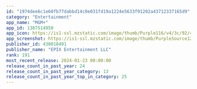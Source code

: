 ```yaml
---
id: "1974dee6c1e60fb77dabbd14c0e031fd19a1224e5633f91202a43712337165d9"
category: "Entertainment"
app_name: "MGM+"
app_id: 1387514950
app_icon: https://is1-ssl.mzstatic.com/image/thumb/Purple116/v4/3c/92/4b/3c924b8e-400c-8afd-38fc-18f20e353bb3/AppIcon-EPIX-NOW-0-0-1x_U007emarketing-0-7-0-85-220.png/1024x1024bb.png
app_screenshot: https://is1-ssl.mzstatic.com/image/thumb/PurpleSource126/v4/34/0e/68/340e68fc-98cf-f532-7bc4-df7fb1b199b3/36908b39-eb52-4bdd-9fb8-a3e6b1429f7a_iOS_iPhoneX_1_Watch.jpg/1242x2688bb.png
publisher_id: 430018491
publisher_name: "EPIX Entertainment LLC"
rank: 191
most_recent_release: 2024-01-23 00:00:00
release_count_in_past_year: 24
release_count_in_past_year_category: 13
release_count_in_past_year_top_in_category: 25
---
```

